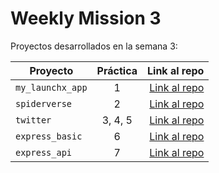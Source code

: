 # Weekly Mission 3

Proyectos desarrollados en la semana 3:

| Proyecto | Práctica | Link al repo |
| ------------- |:-------------:| -----:|
|`my_launchx_app`|1|[Link al repo](https://github.com/Saul-Larios/my_launchx_app)|
|`spiderverse`|2|[Link al repo](https://github.com/Saul-Larios/spiderverse)|
|`twitter`|3, 4, 5|[Link al repo](https://github.com/Saul-Larios/Twitter)|
|`express_basic`|6|[Link al repo](https://github.com/Saul-Larios/express_basic)|
|`express_api`|7|[Link al repo](https://github.com/LaunchX-InnovaccionVirtual/MissionNodeJS)|
